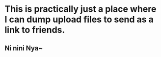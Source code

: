 # This is practically just a place where I can dump upload files to send as a link to friends.
## Ni nini Nya~

